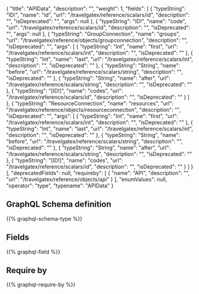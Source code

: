 {
  "title": "APIData",
  "description": "",
  "weight": 1,
  "fields": [
    {
      "typeString": "ID!",
      "name": "id",
      "url": "/travelgatex/reference/scalars/id",
      "description": "",
      "isDeprecated": "",
      "args": null
    },
    {
      "typeString": "ID!",
      "name": "code",
      "url": "/travelgatex/reference/scalars/id",
      "description": "",
      "isDeprecated": "",
      "args": null
    },
    {
      "typeString": "GroupConnection",
      "name": "groups",
      "url": "/travelgatex/reference/objects/groupconnection",
      "description": "",
      "isDeprecated": "",
      "args": [
        {
          "typeString": "Int",
          "name": "first",
          "url": "/travelgatex/reference/scalars/int",
          "description": "",
          "isDeprecated": ""
        },
        {
          "typeString": "Int",
          "name": "last",
          "url": "/travelgatex/reference/scalars/int",
          "description": "",
          "isDeprecated": ""
        },
        {
          "typeString": "String",
          "name": "before",
          "url": "/travelgatex/reference/scalars/string",
          "description": "",
          "isDeprecated": ""
        },
        {
          "typeString": "String",
          "name": "after",
          "url": "/travelgatex/reference/scalars/string",
          "description": "",
          "isDeprecated": ""
        },
        {
          "typeString": "[ID!]",
          "name": "codes",
          "url": "/travelgatex/reference/scalars/id",
          "description": "",
          "isDeprecated": ""
        }
      ]
    },
    {
      "typeString": "ResourceConnection",
      "name": "resources",
      "url": "/travelgatex/reference/objects/resourceconnection",
      "description": "",
      "isDeprecated": "",
      "args": [
        {
          "typeString": "Int",
          "name": "first",
          "url": "/travelgatex/reference/scalars/int",
          "description": "",
          "isDeprecated": ""
        },
        {
          "typeString": "Int",
          "name": "last",
          "url": "/travelgatex/reference/scalars/int",
          "description": "",
          "isDeprecated": ""
        },
        {
          "typeString": "String",
          "name": "before",
          "url": "/travelgatex/reference/scalars/string",
          "description": "",
          "isDeprecated": ""
        },
        {
          "typeString": "String",
          "name": "after",
          "url": "/travelgatex/reference/scalars/string",
          "description": "",
          "isDeprecated": ""
        },
        {
          "typeString": "[ID!]",
          "name": "codes",
          "url": "/travelgatex/reference/scalars/id",
          "description": "",
          "isDeprecated": ""
        }
      ]
    }
  ],
  "deprecatedFields": null,
  "requireby": [
    {
      "name": "API",
      "description": "",
      "url": "/travelgatex/reference/objects/api"
    }
  ],
  "enumValues": null,
  "operator": "type",
  "typename": "APIData"
}
## GraphQL Schema definition

{{% graphql-schema-type %}}

## Fields

{{% graphql-field %}}

## Require by

{{% graphql-require-by %}}
